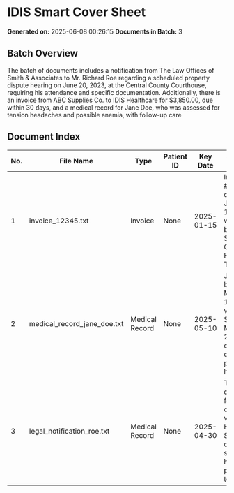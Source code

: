 # IDIS Smart Cover Sheet
**Generated on:** 2025-06-08 00:26:15
**Documents in Batch:** 3

## Batch Overview
The batch of documents includes a notification from The Law Offices of Smith & Associates to Mr. Richard Roe regarding a scheduled property dispute hearing on June 20, 2023, at the Central County Courthouse, requiring his attendance and specific documentation. Additionally, there is an invoice from ABC Supplies Co. to IDIS Healthcare for $3,850.00, due within 30 days, and a medical record for Jane Doe, who was assessed for tension headaches and possible anemia, with follow-up care

## Document Index

| No. | File Name | Type | Patient ID | Key Date | Summary Snippet | Tags |
| --- | --------- | ---- | ---------- | -------- | --------------- | ---- |
| 1 | invoice_12345.txt | Invoice | None | 2025-01-15 | Invoice #12345, dated January 15, 2025, was issued by ABC Supplies Co. to IDIS Healthcare. The invoi... | N/A |
| 2 | medical_record_jane_doe.txt | Medical Record | None | 2025-05-10 | Jane Doe, born on March 12, 1980, visited Dr. Smith on May 10, 2025, with complaints of persistent h... | N/A |
| 3 | legal_notification_roe.txt | Medical Record | None | 2025-04-30 | The deposition for the case Roe vs. Healthcare Systems, originally scheduled, has been postponed to ... | N/A |